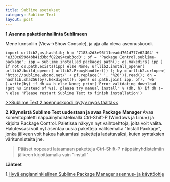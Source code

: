 ```yaml
---
title: Sublime asetukset
category: Sublime Text
layout: post
---
```


**1.Asenna pakettienhallinta Sublimeen**

Mene konsoliin (View->Show Console), ja aja alla oleva asennuskoodi.

``import urllib2,os,hashlib; h = '7183a2d3e96f11eeadd761d777e62404' + 'e330c659d4bb41d3bdf022e94cab3cd0'; pf = 'Package Control.sublime-package'; ipp = sublime.installed_packages_path(); os.makedirs( ipp ) if not os.path.exists(ipp) else None; urllib2.install_opener( urllib2.build_opener( urllib2.ProxyHandler()) ); by = urllib2.urlopen( 'http://sublime.wbond.net/' + pf.replace(' ', '%20')).read(); dh = hashlib.sha256(by).hexdigest(); open( os.path.join( ipp, pf), 'wb' ).write(by) if dh == h else None; print('Error validating download (got %s instead of %s), please try manual install' % (dh, h) if dh != h else 'Please restart Sublime Text to finish installation')``

[>>Sublime Text 2 asennuskoodi löytyy myös täältä<<](https://sublime.wbond.net/installation#st2)


**2.Käynnistä Sublime Text uudestaan ja avaa Package Manager**
Avaa komentopaletti näppäinyhdistelmällä Ctrl-Shift-P (Windows ja Linux) ja kirjoita Package Control.
Paletissa näkyyn nyt vaihtoehtoja, joita voit valita. Halutessasi voit nyt asentaa uusia paketteja valitsemalla "Install Package", jonka jälkeen voit hakea haluamiasi paketteja ladattavaksi, kuten syntaksien väritunnisteita jne.

> Pääset nopeasti lataamaan paketteja Ctrl-Shift-P näppäinyhdistelmän jälkeen kirjoittamalla vain "install"




**Lähteet**

1.[Hyvä englanninkielinen Sublime Package Manager asennus- ja käyttöohje](http://www.granneman.com/webdev/editors/sublime-text/packages/how-to-install-and-use-package-control/)
